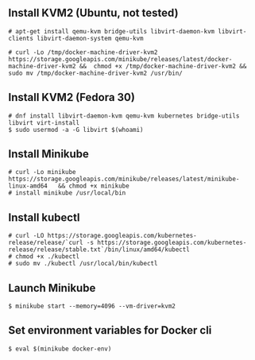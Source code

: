 
## Install KVM2 (Ubuntu, not tested)

```
# apt-get install qemu-kvm bridge-utils libvirt-daemon-kvm libvirt-clients libvirt-daemon-system qemu-kvm

# curl -Lo /tmp/docker-machine-driver-kvm2 https://storage.googleapis.com/minikube/releases/latest/docker-machine-driver-kvm2 &&  chmod +x /tmp/docker-machine-driver-kvm2 &&  sudo mv /tmp/docker-machine-driver-kvm2 /usr/bin/
```


## Install KVM2 (Fedora 30)

```
# dnf install libvirt-daemon-kvm qemu-kvm kubernetes bridge-utils libvirt virt-install
$ sudo usermod -a -G libvirt $(whoami)
```

## Install Minikube

```
# curl -Lo minikube https://storage.googleapis.com/minikube/releases/latest/minikube-linux-amd64   && chmod +x minikube
# install minikube /usr/local/bin
```

## Install kubectl

```
# curl -LO https://storage.googleapis.com/kubernetes-release/release/`curl -s https://storage.googleapis.com/kubernetes-release/release/stable.txt`/bin/linux/amd64/kubectl
# chmod +x ./kubectl
# sudo mv ./kubectl /usr/local/bin/kubectl

```

## Launch Minikube

```
$ minikube start --memory=4096 --vm-driver=kvm2
```

## Set environment variables for Docker cli

```
$ eval $(minikube docker-env)
```
